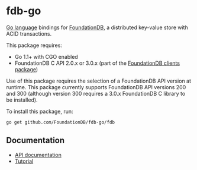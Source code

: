 fdb-go
======

[Go language](http://golang.org) bindings for [FoundationDB](https://foundationdb.com), a distributed key-value store with ACID transactions.

This package requires:

- Go 1.1+ with CGO enabled
- FoundationDB C API 2.0.x or 3.0.x (part of the [FoundationDB clients package](https://foundationdb.com/get))

Use of this package requires the selection of a FoundationDB API version at runtime. This package currently supports FoundationDB API versions 200 and 300 (although version 300 requires a 3.0.x FoundationDB C library to be installed).

To install this package, run:

    go get github.com/FoundationDB/fdb-go/fdb

Documentation
-------------

* [API documentation](http://godoc.org/github.com/FoundationDB/fdb-go/fdb)
* [Tutorial](https://foundationdb.com/documentation/class-scheduling-go.html)
